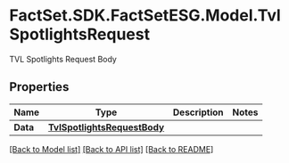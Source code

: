 # FactSet.SDK.FactSetESG.Model.TvlSpotlightsRequest
TVL Spotlights Request Body

## Properties

Name | Type | Description | Notes
------------ | ------------- | ------------- | -------------
**Data** | [**TvlSpotlightsRequestBody**](TvlSpotlightsRequestBody.md) |  | 

[[Back to Model list]](../README.md#documentation-for-models) [[Back to API list]](../README.md#documentation-for-api-endpoints) [[Back to README]](../README.md)

